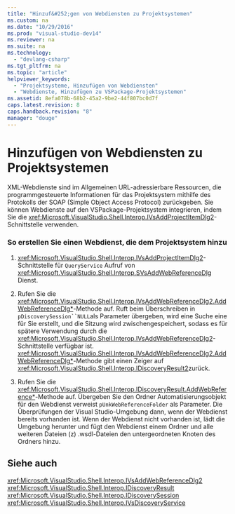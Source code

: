 ```yaml
---
title: "Hinzuf&#252;gen von Webdiensten zu Projektsystemen"
ms.custom: na
ms.date: "10/29/2016"
ms.prod: "visual-studio-dev14"
ms.reviewer: na
ms.suite: na
ms.technology: 
  - "devlang-csharp"
ms.tgt_pltfrm: na
ms.topic: "article"
helpviewer_keywords: 
  - "Projektsysteme, Hinzufügen von Webdiensten"
  - "Webdienste, Hinzufügen zu VSPackage-Projektsystemen"
ms.assetid: 8efa078b-68b2-45a2-9be2-44f807bc0d7f
caps.latest.revision: 8
caps.handback.revision: "8"
manager: "douge"
---
```

# Hinzuf&#252;gen von Webdiensten zu Projektsystemen
XML\-Webdienste sind im Allgemeinen URL\-adressierbare Ressourcen, die programmgesteuerte Informationen für das Projektsystem mithilfe des Protokolls der SOAP \(Simple Object Access Protocol\) zurückgeben.  Sie können Webdienste auf den VSPackage\-Projektsystem integrieren, indem Sie die <xref:Microsoft.VisualStudio.Shell.Interop.IVsAddProjectItemDlg2>\-Schnittstelle verwenden.  
  
### So erstellen Sie einen Webdienst, die dem Projektsystem hinzu  
  
1.  <xref:Microsoft.VisualStudio.Shell.Interop.IVsAddProjectItemDlg2>\-Schnittstelle für `QueryService` Aufruf von <xref:Microsoft.VisualStudio.Shell.Interop.SVsAddWebReferenceDlg> Dienst.  
  
2.  Rufen Sie die <xref:Microsoft.VisualStudio.Shell.Interop.IVsAddWebReferenceDlg2.AddWebReferenceDlg*>\-Methode auf.  Ruft beim Überschreiben in `pDiscoverySession``NULL`als Parameter übergeben, wird eine Suche eine für Sie erstellt, und die Sitzung wird zwischengespeichert, sodass es für spätere Verwendung durch die <xref:Microsoft.VisualStudio.Shell.Interop.IVsAddWebReferenceDlg2>\-Schnittstelle verfügbar ist.  <xref:Microsoft.VisualStudio.Shell.Interop.IVsAddWebReferenceDlg2.AddWebReferenceDlg*>\-Methode gibt einen Zeiger auf <xref:Microsoft.VisualStudio.Shell.Interop.IDiscoveryResult2>zurück.  
  
3.  Rufen Sie die <xref:Microsoft.VisualStudio.Shell.Interop.IDiscoveryResult.AddWebReference*>\-Methode auf.  Übergeben Sie den Ordner Automatisierungsobjekt für den Webdienst verweist `pUnkWebReferenceFolder` als Parameter.  Die Überprüfungen der Visual Studio\-Umgebung dann, wenn der Webdienst bereits vorhanden ist.  Wenn der Webdienst nicht vorhanden ist, lädt die Umgebung herunter und fügt den Webdienst einem Ordner und alle weiteren Dateien \(z\) .wsdl\-Dateien den untergeordneten Knoten des Ordners hinzu.  
  
## Siehe auch  
 <xref:Microsoft.VisualStudio.Shell.Interop.IVsAddWebReferenceDlg2>   
 <xref:Microsoft.VisualStudio.Shell.Interop.IDiscoveryResult>   
 <xref:Microsoft.VisualStudio.Shell.Interop.IDiscoverySession>   
 <xref:Microsoft.VisualStudio.Shell.Interop.IVsDiscoveryService>